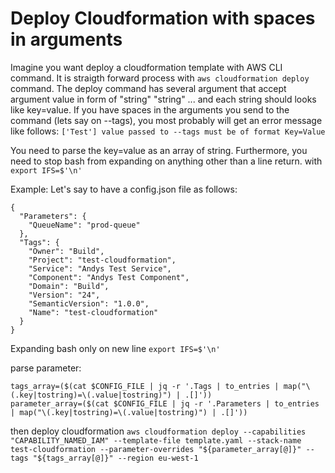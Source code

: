 # Deploy Cloudformation with spaces in arguments

Imagine you want deploy a cloudformation template with AWS CLI command. It is straigth forward process with `aws cloudformation deploy` command.
The deploy command has several argument that accept argument value in form of "string" "string" ... and each string should looks like key=value.
If you have spaces in the arguments you send to the command (lets say on --tags), you most probably will get an error message like follows:
`['Test'] value passed to --tags must be of format Key=Value`

You need to parse the key=value as an array of string. Furthermore, you need to stop bash from expanding on anything other than a line return. with `export IFS=$'\n'`

Example:
Let's say to have a config.json file as follows:

```
{
  "Parameters": {
    "QueueName": "prod-queue"
  },
  "Tags": {
    "Owner": "Build",
    "Project": "test-cloudformation",
    "Service": "Andys Test Service",
    "Component": "Andys Test Component",
    "Domain": "Build",
    "Version": "24",
    "SemanticVersion": "1.0.0",
    "Name": "test-cloudformation"
  }
}
```

Expanding bash only on new line
`export IFS=$'\n'`

parse parameter:

```
tags_array=($(cat $CONFIG_FILE | jq -r '.Tags | to_entries | map("\(.key|tostring)=\(.value|tostring)") | .[]'))
parameter_array=($(cat $CONFIG_FILE | jq -r '.Parameters | to_entries | map("\(.key|tostring)=\(.value|tostring)") | .[]'))
```

then deploy cloudformation
`aws cloudformation deploy --capabilities "CAPABILITY_NAMED_IAM" --template-file template.yaml --stack-name test-cloudformation --parameter-overrides "${parameter_array[@]}" --tags "${tags_array[@]}" --region eu-west-1`
